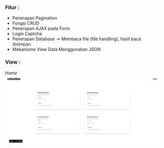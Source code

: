 ### Fitur :

- Penerapan Pagination 
- Fungsi CRUD  
- Penerapan AJAX pada Form 
- Login Captcha  
- Penerapan Database -> Membaca file (file handling), hasil baca disimpan 
- Mekanisme View Data Menggunakan JSON 

### View :

<i>Home</i>
<br>
<img src="./img/jadwal-kuliah.jpg" alt="Jadwal Kuliah">
